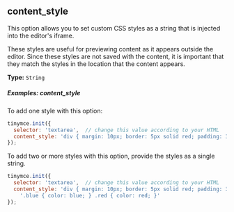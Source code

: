 ## content_style

This option allows you to set custom CSS styles as a string that is injected into the editor's iframe.

These styles are useful for previewing content as it appears outside the editor. Since these styles are not saved with the content, it is important that they match the styles in the location that the content appears.

**Type:** `String`

##### Examples: content_style

To add one style with this option:

```js
tinymce.init({
  selector: 'textarea',  // change this value according to your HTML
  content_style: 'div { margin: 10px; border: 5px solid red; padding: 3px; }'
});
```

To add two or more styles with this option, provide the styles as a single string.

```js
tinymce.init({
  selector: 'textarea',  // change this value according to your HTML
  content_style: 'div { margin: 10px; border: 5px solid red; padding: 3px; }' +
    '.blue { color: blue; } .red { color: red; }'
});
```
